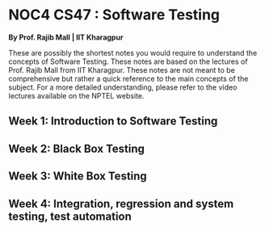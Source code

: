 # NOC4 CS47 : Software Testing
**By Prof. Rajib Mall   |   IIT Kharagpur**

These are possibly the shortest notes you would require to understand the concepts of Software Testing. These notes are based on the lectures of Prof. Rajib Mall from IIT Kharagpur. These notes are not meant to be comprehensive but rather a quick reference to the main concepts of the subject. For a more detailed understanding, please refer to the video lectures available on the NPTEL website.

## Week 1: Introduction to Software Testing

## Week 2: Black Box Testing

## Week 3: White Box Testing

## Week 4: Integration, regression and system testing, test automation